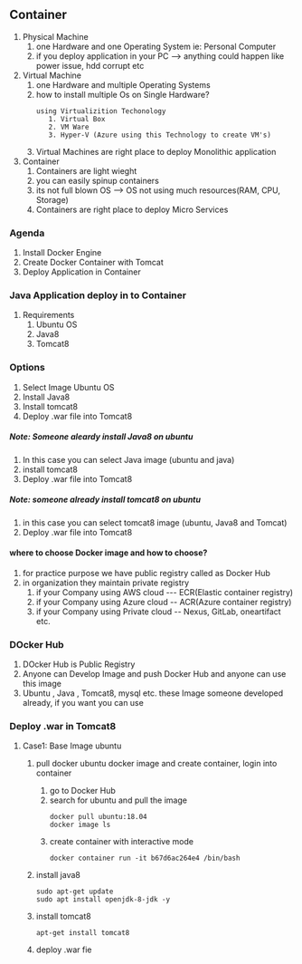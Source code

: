 ## Container 
   1. Physical Machine
       1. one Hardware and one Operating System ie:  Personal Computer 
       2. if you deploy application in your PC --> anything could happen like power issue, hdd corrupt etc
   2. Virtual Machine
       1. one Hardware and multiple Operating Systems 
       2. how to install multiple Os on Single Hardware? 
          ```
          using Virtualizition Techonology 
             1. Virtual Box
             2. VM Ware
             3. Hyper-V (Azure using this Technology to create VM's) 
          ```
       3. Virtual Machines are right place to deploy Monolithic application 
   3. Container 
       1. Containers are light wieght 
       2. you can easily spinup containers 
       3. its not full blown OS --> OS not using much resources(RAM, CPU, Storage)
       4. Containers are right place to deploy Micro Services 



### Agenda 
   1. Install Docker Engine
   2. Create Docker Container with Tomcat
   3. Deploy Application in Container 


### Java Application deploy in to Container 
   1. Requirements 
       1. Ubuntu OS
       2. Java8
       3. Tomcat8 
### Options
  1. Select Image Ubuntu OS 
  2. Install Java8
  3. Install tomcat8
  4. Deploy .war file into Tomcat8  

##### Note: Someone aleardy install Java8 on ubuntu 
  1. In this case you can select Java image (ubuntu and java)
  2. install tomcat8
  3. Deploy .war file into Tomcat8   

##### Note: someone already install tomcat8 on ubuntu 
  1. in this case you can select tomcat8 image (ubuntu, Java8 and Tomcat)
  2. Deploy .war file into Tomcat8    



#### where to choose Docker image and how to choose? 
   1. for practice purpose we have public registry called as Docker Hub
   2. in organization they maintain private registry 
        1. if your Company using AWS cloud  --- ECR(Elastic container registry)
        2. if your Company using Azure cloud  -- ACR(Azure container registry)
        3. if your Company using Private cloud -- Nexus, GitLab, oneartifact etc. 

### DOcker Hub
   1. DOcker Hub is Public Registry 
   2. Anyone can Develop Image and push Docker Hub and anyone can use this image 
   3. Ubuntu , Java , Tomcat8, mysql etc. these Image someone developed already, if you want you can use 

### Deploy .war in Tomcat8
   1. Case1: Base Image ubuntu
       1. pull docker ubuntu docker image and create container, login into container 
          1. go to Docker Hub
          2. search for ubuntu and pull the image 
             ```
             docker pull ubuntu:18.04 
             docker image ls 
             ``` 
          3. create container with interactive mode 
             ```
             docker container run -it b67d6ac264e4 /bin/bash
             ``` 
          
       2. install java8  
            ```
            sudo apt-get update
            sudo apt install openjdk-8-jdk -y
            ```
       3. install tomcat8 
          ```
          apt-get install tomcat8
          ```
       4. deploy .war fie 



      

